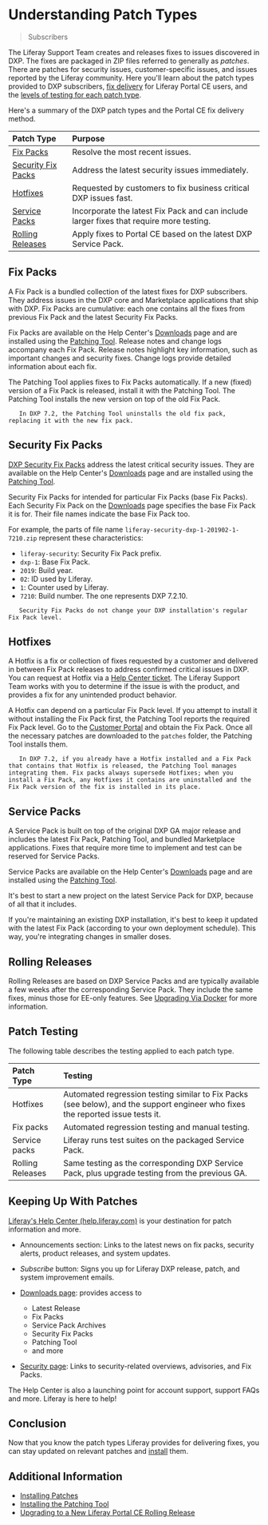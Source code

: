 # Understanding Patch Types

> Subscribers

The Liferay Support Team creates and releases fixes to issues discovered in DXP. The fixes are packaged in ZIP files referred to generally as _patches_. There are patches for security issues, customer-specific issues, and issues reported by the Liferay community. Here you'll learn about the patch types provided to DXP subscribers, [fix delivery](#ce-ga-releases) for Liferay Portal CE users, and the [levels of testing for each patch type](#patch-testing).

Here's a summary of the DXP patch types and the Portal CE fix delivery method.

| Patch Type                                | Purpose                                                                                 |
| :---------------------------------------- | :-------------------------------------------------------------------------------------- |
| [Fix Packs](#fix-packs)                   | Resolve the most recent issues.                                                         |
| [Security Fix Packs](#security-fix-packs) | Address the latest security issues immediately.                                         |
| [Hotfixes](#hotfixes)                     | Requested by customers to fix business critical DXP issues fast.                        |
| [Service Packs](#service-packs)           | Incorporate the latest Fix Pack and can include larger fixes that require more testing. |
| [Rolling Releases](#rolling-releases)     | Apply fixes to Portal CE based on the latest DXP Service Pack.                          |

## Fix Packs

A Fix Pack is a bundled collection of the latest fixes for DXP subscribers. They address issues in the DXP core and Marketplace applications that ship with DXP. Fix Packs are cumulative: each one contains all the fixes from previous Fix Pack and the latest Security Fix Packs.

Fix Packs are available on the Help Center's [Downloads](https://customer.liferay.com/downloads) page and are installed using the [Patching Tool](./installing-patches.md). Release notes and change logs accompany each Fix Pack. Release notes highlight key information, such as important changes and security fixes. Change logs provide detailed information about each fix.

The Patching Tool applies fixes to Fix Packs automatically. If a new (fixed) version of a Fix Pack is released, install it with the Patching Tool. The Patching Tool installs the new version on top of the old Fix Pack.

```important::
   In DXP 7.2, the Patching Tool uninstalls the old fix pack, replacing it with the new fix pack.
```

## Security Fix Packs

[DXP Security Fix Packs](https://help.liferay.com/hc/en-us/articles/360035038331) address the latest critical security issues. They are available on the Help Center's [Downloads](https://customer.liferay.com/downloads) page and are installed using the [Patching Tool](./installing-patches.md).

Security Fix Packs for intended for particular Fix Packs (base Fix Packs). Each Security Fix Pack on the [Downloads](https://customer.liferay.com/downloads) page specifies the base Fix Pack it is for. Their file names indicate the base Fix Pack too.

For example, the parts of file name `liferay-security-dxp-1-201902-1-7210.zip` represent these characteristics:

-   `liferay-security`: Security Fix Pack prefix.
-   `dxp-1`: Base Fix Pack.
-   `2019`: Build year.
-   `02`: ID used by Liferay.
-   `1`: Counter used by Liferay.
-   `7210`: Build number. The one represents DXP 7.2.10.

```note::
   Security Fix Packs do not change your DXP installation's regular Fix Pack level.
```

## Hotfixes

A Hotfix is a fix or collection of fixes requested by a customer and delivered in between Fix Pack releases to address confirmed critical issues in DXP. You can request at Hotfix via a [Help Center ticket](https://help.liferay.com/hc). The Liferay Support Team works with you to determine if the issue is with the product, and provides a fix for any unintended product behavior.

A Hotfix can depend on a particular Fix Pack level. If you attempt to install it without installing the Fix Pack first, the Patching Tool reports the required Fix Pack level. Go to the [Customer Portal](https://customer.liferay.com/downloads) and obtain the Fix Pack. Once all the necessary patches are downloaded to the `patches` folder, the Patching Tool installs them.

```important::
   In DXP 7.2, if you already have a Hotfix installed and a Fix Pack that contains that Hotfix is released, the Patching Tool manages integrating them. Fix packs always supersede Hotfixes; when you install a Fix Pack, any Hotfixes it contains are uninstalled and the Fix Pack version of the fix is installed in its place.
```

## Service Packs

A Service Pack is built on top of the original DXP GA major release and includes the latest Fix Pack, Patching Tool, and bundled Marketplace applications. Fixes that require more time to implement and test can be reserved for Service Packs.

Service Packs are available on the Help Center's [Downloads](https://customer.liferay.com/downloads) page and are installed using the [Patching Tool](./installing-patches.md).

It's best to start a new project on the latest Service Pack for DXP, because of all that it includes.

If you're maintaining an existing DXP installation, it's best to keep it updated with the latest Fix Pack (according to your own deployment schedule). This way, you're integrating changes in smaller doses.

## Rolling Releases

Rolling Releases are based on DXP Service Packs and are typically available a few weeks after the corresponding Service Pack. They include the same fixes, minus those for EE-only features. See [Upgrading Via Docker](../../upgrading-liferay/upgrade-basics/upgrading-via-docker.md) for more information.

## Patch Testing

The following table describes the testing applied to each patch type.

| Patch Type       | Testing                                                                                                                        |
| :--------------- | :----------------------------------------------------------------------------------------------------------------------------- |
| Hotfixes         | Automated regression testing similar to Fix Packs (see below), and the support engineer who fixes the reported issue tests it. |
| Fix packs        | Automated regression testing and manual testing.                                                                               |
| Service packs    | Liferay runs test suites on the packaged Service Pack.                                                                         |
| Rolling Releases | Same testing as the corresponding DXP Service Pack, plus upgrade testing from the previous GA.                                 |

## Keeping Up With Patches

[Liferay's Help Center \(help.liferay.com\)](https://help.liferay.com/hc) is your destination for patch information and more.

-   Announcements section: Links to the latest news on fix packs, security alerts, product releases, and system updates.

-   _Subscribe_ button: Signs you up for Liferay DXP release, patch, and system improvement emails.

-   [Downloads page](https://customer.liferay.com/downloads): provides access to

    -   Latest Release
    -   Fix Packs
    -   Service Pack Archives
    -   Security Fix Packs
    -   Patching Tool
    -   and more

-   [Security page](https://help.liferay.com/hc/en-us/categories/360000892792-Security): Links to security-related overviews, advisories, and Fix Packs.

The Help Center is also a launching point for account support, support FAQs and more. Liferay is here to help!

## Conclusion

Now that you know the patch types Liferay provides for delivering fixes, you can stay updated on relevant patches and [install](./installing-patches.md) them.

## Additional Information

-   [Installing Patches](./installing-patches.md)
-   [Installing the Patching Tool](./installing-the-patching-tool.md)
-   [Upgrading to a New Liferay Portal CE Rolling Release](../../installation-and-upgrades/upgrading-liferay/upgrade-basics/upgrading-to-a-new-liferay-portal-ce-rolling-release.md)
